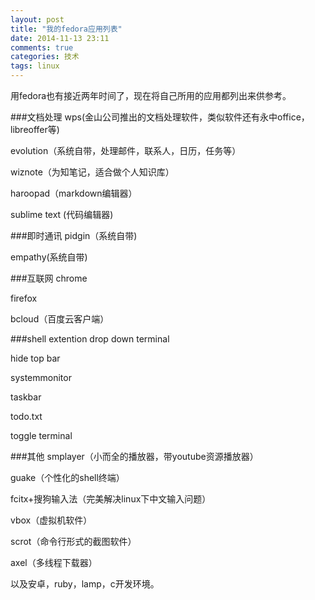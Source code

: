 ```yaml
---
layout: post
title: "我的fedora应用列表"
date: 2014-11-13 23:11
comments: true
categories: 技术
tags: linux
---
```

用fedora也有接近两年时间了，现在将自己所用的应用都列出来供参考。

<!--more-->

###文档处理
wps(金山公司推出的文档处理软件，类似软件还有永中office，libreoffer等)

evolution（系统自带，处理邮件，联系人，日历，任务等）

wiznote（为知笔记，适合做个人知识库）

haroopad（markdown编辑器）

sublime text (代码编辑器)

###即时通讯
pidgin（系统自带)

empathy(系统自带)

###互联网
chrome

firefox

bcloud（百度云客户端）

###shell extention
drop down terminal

hide top bar

systemmonitor

taskbar

todo.txt

toggle terminal

###其他
smplayer（小而全的播放器，带youtube资源播放器）

guake（个性化的shell终端）

fcitx+搜狗输入法（完美解决linux下中文输入问题）

vbox（虚拟机软件）

scrot（命令行形式的截图软件）

axel（多线程下载器）

以及安卓，ruby，lamp，c开发环境。


